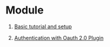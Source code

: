 # Module
1. [Basic tutorial and setup](1.basic-tutorial-and-setup.md)

2. [Authentication with Oauth 2.0 Plugin](2.auth-with-oath2.0.md)
